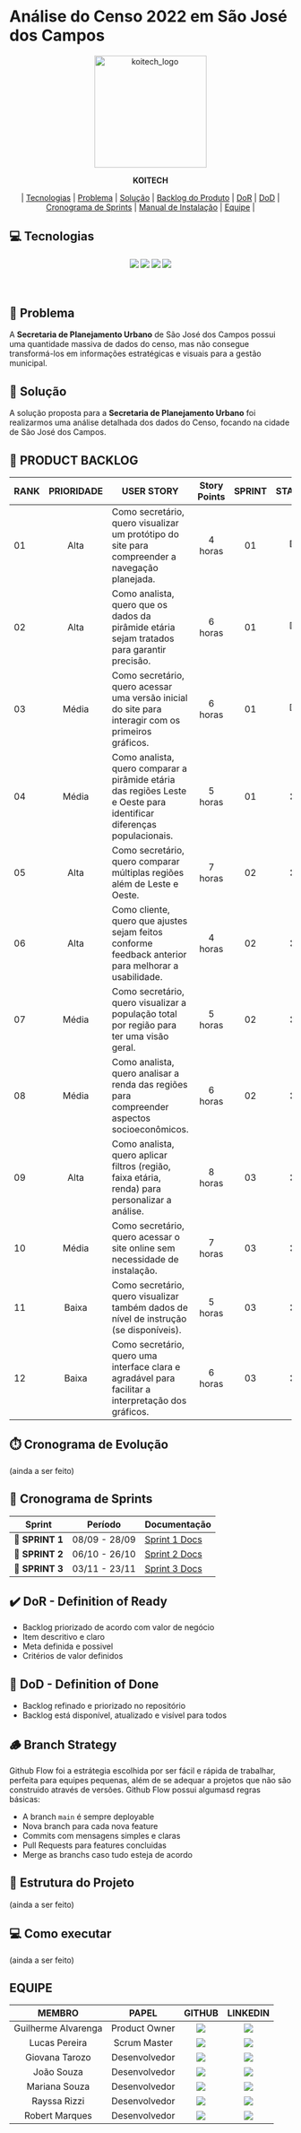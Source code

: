 # Análise do Censo 2022 em São José dos Campos

<p align="center">
  <img width="200" alt="koitech_logo" src="https://github.com/user-attachments/assets/53c3002d-f47b-466a-a532-b1b5d846d711" />
</p>

<div align="center">
  <b>KOITECH</b>
</div>

<p align="center">
  | <a href ="#tecnologias">Tecnologias</a> |
  <a href ="#problema"> Problema</a>  |
  <a href ="#solucao"> Solução</a>  |   
  <a href ="#backlog"> Backlog do Produto</a>  |
  <a href ="#dor">DoR</a>  |
  <a href ="#dod">DoD</a>  |
  <a href ="#sprint"> Cronograma de Sprints</a>  |
  <a href ="#manual">Manual de Instalação</a>  | 
  <a href ="#equipe"> Equipe</a> |
</p>

## 💻 Tecnologias <a id="tecnologias"></a>

<h4 align="center">
 <a href="https://www.python.org/"><img src="https://img.shields.io/badge/Python-3776AB?style=for-the-badge&logo=python&logoColor=white"></a>
 <a href="https://www.atlassian.com/software/jira"><img src="https://img.shields.io/badge/Jira-0052CC?style=for-the-badge&logo=jira&logoColor=white"/></a>
 <a href="https://github.com/"><img src="https://img.shields.io/badge/github-%23121011.svg?style=for-the-badge&logo=github&logoColor=white"/></a>
 <a href="https://www.figma.com/"><img src="https://img.shields.io/badge/Figma-F24E1E?style=for-the-badge&logo=figma&logoColor=white"/></a>
</h4>

<br>

## 📌 Problema <a id="problema"></a>
A **Secretaria de Planejamento Urbano** de São José dos Campos possui uma quantidade massiva de dados do censo, mas não consegue transformá-los em informações estratégicas e visuais para a gestão municipal.

## 📌 Solução <a id="solucao"></a>
A solução proposta para a **Secretaria de Planejamento Urbano** foi realizarmos uma análise detalhada dos dados do Censo, focando na cidade de São José dos Campos.

## 📝 PRODUCT BACKLOG <a id="backlog"></a>

| RANK | PRIORIDADE | USER STORY                                                                                                           | Story Points | SPRINT | STATUS |
| ---- | :--------: | -------------------------------------------------------------------------------------------------------------------- | :----------: | :----: | :----: |
| 01   |    Alta    | Como secretário, quero visualizar um protótipo do site para compreender a navegação planejada.                       |   4 horas    |   01   |   🟩   |
| 02   |    Alta    | Como analista, quero que os dados da pirâmide etária sejam tratados para garantir precisão.                          |   6 horas    |   01   |   🟥   |
| 03   |   Média    | Como secretário, quero acessar uma versão inicial do site para interagir com os primeiros gráficos.                  |   6 horas    |   01   |   🟨   |
| 04   |   Média    | Como analista, quero comparar a pirâmide etária das regiões Leste e Oeste para identificar diferenças populacionais. |   5 horas    |   01   |   ❌   |
| 05   |    Alta    | Como secretário, quero comparar múltiplas regiões além de Leste e Oeste.                                             |   7 horas    |   02   |   ❌   |
| 06   |    Alta    | Como cliente, quero que ajustes sejam feitos conforme feedback anterior para melhorar a usabilidade.                 |   4 horas    |   02   |   ❌   |
| 07   |   Média    | Como secretário, quero visualizar a população total por região para ter uma visão geral.                             |   5 horas    |   02   |   ❌   |
| 08   |   Média    | Como analista, quero analisar a renda das regiões para compreender aspectos socioeconômicos.                         |   6 horas    |   02   |   ❌   |
| 09   |    Alta    | Como analista, quero aplicar filtros (região, faixa etária, renda) para personalizar a análise.                      |   8 horas    |   03   |   ❌   |
| 10   |   Média    | Como secretário, quero acessar o site online sem necessidade de instalação.                                          |   7 horas    |   03   |   ❌   |
| 11   |   Baixa    | Como secretário, quero visualizar também dados de nível de instrução (se disponíveis).                               |   5 horas    |   03   |   ❌   |
| 12   |   Baixa    | Como secretário, quero uma interface clara e agradável para facilitar a interpretação dos gráficos.                  |   6 horas    |   03   |   ❌   |

## ⏱️ Cronograma de Evolução
(ainda a ser feito)

## 📅 Cronograma de Sprints

| Sprint          |    Período    | Documentação                                     |
| --------------- | :-----------: | ------------------------------------------------ |
| 🔖 **SPRINT 1** | 08/09 - 28/09 | [Sprint 1 Docs](/scrum/sprints/sprint%201/README.md) |
| 🔖 **SPRINT 2** | 06/10 - 26/10 | [Sprint 2 Docs](/scrum/sprints/sprint%202/README.md) |
| 🔖 **SPRINT 3** | 03/11 - 23/11 | [Sprint 3 Docs](/scrum/sprints/sprint%203/README.mds) |

## ✔️ DoR - Definition of Ready
  - Backlog priorizado de acordo com valor de negócio
  - Item descritivo e claro
  - Meta definida e possivel
  - Critérios de valor definidos

## 🎯 DoD - Definition of Done
  - Backlog refinado e priorizado no repositório
  - Backlog está disponível, atualizado e visível para todos

## 🪵 Branch Strategy
Github Flow foi a estrátegia escolhida por ser fácil e rápida de trabalhar, perfeita para equipes pequenas, além de se adequar a projetos que não são construido através de versões. Github Flow possui algumasd regras básicas:
- A branch `main` é sempre deployable
- Nova branch para cada nova feature
- Commits com mensagens simples e claras
- Pull Requests para features concluidas
- Merge as branchs caso tudo esteja de acordo

## 🦴 Estrutura do Projeto
(ainda a ser feito)

## 💻 Como executar
(ainda a ser feito)

## EQUIPE
| MEMBRO              | PAPEL         | GITHUB                                                                                                                                                        | LINKEDIN                                    |
| :-----------------: | :-----------: | :-----------------------------------------------------------------------------------------------------------------------------------------------------------: |:-------------------------------------------:| 
| Guilherme Alvarenga | Product Owner | <a href="https://github.com/guilhermealvarenga021"><img src="https://img.shields.io/badge/GitHub-100000?style=for-the-badge&logo=github&logoColor=white"></a> |<a href=""><img src="https://img.shields.io/badge/LinkedIn-0077B5?style=for-the-badge&logo=linkedin&logoColor=white"></a>
| Lucas Pereira       | Scrum Master  | <a href="http://github.com/lupesii"><img src="https://img.shields.io/badge/GitHub-100000?style=for-the-badge&logo=github&logoColor=white"></a>                |<a href=""><img src="https://img.shields.io/badge/LinkedIn-0077B5?style=for-the-badge&logo=linkedin&logoColor=white"></a>
| Giovana Tarozo      | Desenvolvedor | <a href="https://github.com/giotrzz"><img src="https://img.shields.io/badge/GitHub-100000?style=for-the-badge&logo=github&logoColor=white"></a>               |<a href=""><img src="https://img.shields.io/badge/LinkedIn-0077B5?style=for-the-badge&logo=linkedin&logoColor=white"></a>
| João Souza          | Desenvolvedor | <a href="https://github.com/joao-luis-0"><img src="https://img.shields.io/badge/GitHub-100000?style=for-the-badge&logo=github&logoColor=white"></a>           |<a href=""><img src="https://img.shields.io/badge/LinkedIn-0077B5?style=for-the-badge&logo=linkedin&logoColor=white"></a>
| Mariana Souza       | Desenvolvedor | <a href="https://github.com/nevesmariana"><img src="https://img.shields.io/badge/GitHub-100000?style=for-the-badge&logo=github&logoColor=white"></a>          |<a href=""><img src="https://img.shields.io/badge/LinkedIn-0077B5?style=for-the-badge&logo=linkedin&logoColor=white"></a>
| Rayssa Rizzi        | Desenvolvedor | <a href="https://github.com/rayssarizzi"><img src="https://img.shields.io/badge/GitHub-100000?style=for-the-badge&logo=github&logoColor=white"></a>           |<a href=""><img src="https://img.shields.io/badge/LinkedIn-0077B5?style=for-the-badge&logo=linkedin&logoColor=white"></a>
| Robert Marques      | Desenvolvedor | <a href="https://github.com/Robert-gus"><img src="https://img.shields.io/badge/GitHub-100000?style=for-the-badge&logo=github&logoColor=white"></a>            |<a href=""><img src="https://img.shields.io/badge/LinkedIn-0077B5?style=for-the-badge&logo=linkedin&logoColor=white"></a>
